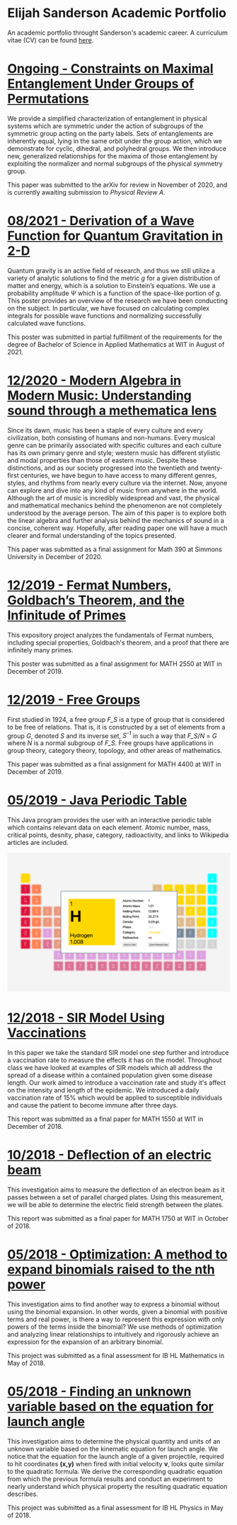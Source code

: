 # Elijah Sanderson Academic Portfolio
An academic portfolio throught Sanderson's academic career. A curriculum vitae (CV) can be found [here](https://github.com/EOSand/Academic-Projects/blob/master/Eli_CV__May_2021_.pdf).

# [Ongoing - Constraints on Maximal Entanglement Under Groups of Permutations](https://arxiv.org/abs/2011.14507)
We provide a simplified characterization of entanglement in physical systems which are symmetric under the action of subgroups of the symmetric group acting on the party labels. Sets of entanglements are inherently equal, lying in the same orbit under the group action, which we demonstrate for cyclic, dihedral, and polyhedral groups. We then introduce new, generalized relationships for the maxima of those entanglement by exploiting the normalizer and normal subgroups of the physical symmetry group.

This paper was submitted to the arXiv for review in November of 2020, and is currently awaiting submission to _Physical Review A_.

# [08/2021 - Derivation of a Wave Function for Quantum Gravitation in 2-D](https://github.com/EOSand/Academic-Projects/blob/master/Liberatore_Sanderson_Poster.pdf)
Quantum gravity is an active field of research, and thus we still utilize a variety of analytic solutions to find the metric _g_ for a given distribution of matter and energy, which is a solution to Einstein’s equations. We use a probability amplitude _Ψ_ which is a function of the space-like portion of _g_. This poster provides an overview of the research we have been conducting on the subject. In particular, we have focused on calculating complex integrals for possible wave functions and normalizing successfully calculated wave functions.

This poster was submitted in partial fulfillment of the requirements for the degree of Bachelor of Science in Applied Mathematics at WIT in August of 2021.

# [12/2020 - Modern Algebra in Modern Music: Understanding sound through a methematica lens](https://github.com/EOSand/Academic-Projects/blob/master/Modern_Algebra_Music.pdf)
Since its dawn, music has been a staple of every culture and every civilization, both consisting of humans and non-humans. Every musical genre can be primarily associated with specific cultures and each culture has its own primary genre and style; western music has different stylistic and modal properties than those of eastern music. Despite these distinctions, and as our society progressed into the twentieth and twenty-first centuries, we have begun to have access to many different genres, styles, and rhythms from nearly every culture via the internet. Now, anyone can explore and dive into any kind of music from anywhere in the world. Although the art of music is incredibly widespread and vast, the physical and mathematical mechanics behind the phenomenon are not completely understood by the average person. The aim of this paper is to explore both the linear algebra and further analysis behind the mechanics of sound in a concise, coherent way. Hopefully, after reading paper one will have a much clearer and formal understanding of the topics presented. 

This paper was submitted as a final assignment for Math 390 at Simmons University in December of 2020.

# [12/2019 - Fermat Numbers, Goldbach’s Theorem, and the Infinitude of Primes](https://github.com/EOSand/Academic-Projects/blob/master/Fermat_Numbers_Poster.pdf)
This expository project analyzes the fundamentals of Fermat numbers, including special properties, Goldbach's theorem, and a proof that there
are infinitely many primes.

This poster was submitted as a final assignment for MATH 2550 at WIT in December of 2019.

# [12/2019 - Free Groups](https://github.com/EOSand/Academic-Projects/blob/master/Free_Groups.pdf)
First studied in 1924, a free group _F_S_ is a type of group that is considered to be free of relations. That is, it is constructed by a set 
of elements from a group _G_, denoted _S_ and its inverse set, _S<sup>-1</sup>_ in such a way that _F_S_/_N_ = _G_ where _N_ is a normal 
subgroup of _F_S_. Free groups have applications in group theory, category theory, topology, and other areas of mathematics.

This paper was submitted as a final assignment for MATH 4400 at WIT in December of 2019.

# [05/2019 - Java Periodic Table]()
This Java program provides the user with an interactive periodic table which contains relevant data on each element. Atomic number, mass,
critical points, desnity, phase, category, radioactivity, and links to Wikipedia articles are included.

![](/images/Periodic_Table.png)

# [12/2018 - SIR Model Using Vaccinations](https://github.com/EOSand/Academic-Projects/blob/master/SIR_with_Vaccinations.pdf)
In this paper we take the standard SIR model one step further and introduce a vaccination rate to measure the effects it has on the model.
Throughout class we have looked at examples of SIR models which all address the spread of a disease within a contained population given some 
disease length. Our work aimed to introduce a vaccination rate and study it's affect on the intensity and length of the epidemic. We 
introduced a daily vaccination rate of 15% which would be applied to susceptible individuals and cause the patient to become immune after 
three days.

This report was submitted as a final paper for MATH 1550 at WIT in December of 2018.

# [10/2018 - Deflection of an electric beam](https://github.com/EOSand/Academic-Projects/blob/master/Deflection_of_an_Electric_Beam.pdf)
This investigation aims to measure the deflection of an electron beam as it passes between a set of parallel charged plates. Using this 
measurement, we will be able to determine the electric field strength between the plates.

This report was submitted as a final paper for MATH 1750 at WIT in October of 2018.

# [05/2018 - Optimization: A method to expand binomials raised to the nth power](https://github.com/EOSand/Academic-Projects/blob/master/Math_IA.pdf)
This investigation aims to find another way to express a binomial without using the binomial expansion. In other words, given a binomial with
positive terms and real power, is there a way to represent this expression with only powers of the terms inside the binomial? We use methods
of optimization and analyzing linear relationships to intuitively and rigorously achieve an expression for the expansion of an arbitrary
binomial. 

This project was submitted as a final assessment for IB HL Mathematics in May of 2018.

# [05/2018 - Finding an unknown variable based on the equation for launch angle](https://github.com/EOSand/Academic-Projects/blob/master/Physics_IA.pdf)
This investigation aims to determine the physical quantity and units of an unknown variable based on the kinematic equation for launch angle.
We notice that the equation for the launch angle of a given projectile, required to hit coordinates **(x,y)** when fired with initial velocity 
**v**, looks quite similar to the quadratic formula. We derive the corresponding quadratic equation from which the previous formula results
and conduct an experiment to nearly understand which physical property the resulting quadratic equation describes. 

This project was submitted as a final assessment for IB HL Physics in May of 2018.

